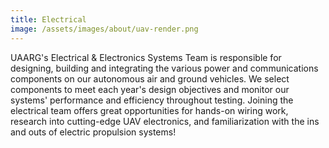 ```yaml
---
title: Electrical
image: /assets/images/about/uav-render.png
---
```

UAARG's Electrical & Electronics Systems Team is responsible for designing, building and integrating
the various power and communications components on our autonomous air and ground vehicles.
We select components to meet each year's design objectives and monitor our systems' performance and
efficiency throughout testing.
Joining the electrical team offers great opportunities for hands-on wiring work, research into
cutting-edge UAV electronics, and familiarization with the ins and outs of electric propulsion systems!